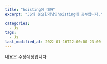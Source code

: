 ```yaml
---
title: "hoisting에 대해"
excerpt: "JS의 중요한개념인hoisting에 공부합니다."

categories:
  - Js
tags:
  - Js
last_modified_at: 2022-01-16T22:00:00-23:00
---
```


내용은 수정예정입니다
